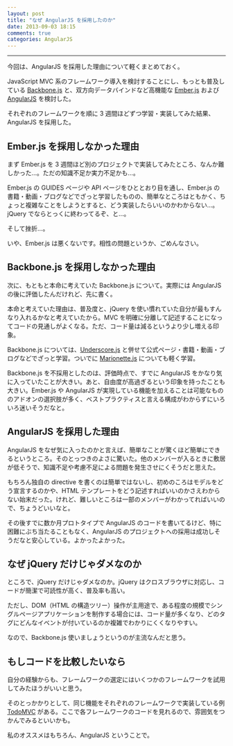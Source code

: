```yaml
---
layout: post
title: "なぜ AngularJS を採用したのか"
date: 2013-09-03 18:15
comments: true
categories: AngularJS
---
```


---

今回は、AngularJS を採用した理由について軽くまとめておく。

JavaScript MVC 系のフレームワーク導入を検討することにし、もっとも普及している [Backbone.js](http://backbonejs.org) と、双方向データバインドなど高機能な [Ember.js](http://emberjs.com) および [AngularJS](http://angularjs.org) を検討した。

それぞれのフレームワークを順に 3 週間ほどずつ学習・実装してみた結果、AngularJS を採用した。

<!-- more -->


## Ember.js を採用しなかった理由

まず Ember.js を 3 週間ほど別のプロジェクトで実装してみたところ、なんか難しかった…。ただの知識不足か実力不足かも…。

Ember.js の GUIDES ページや API ページをひととおり目を通し、Ember.js の書籍・動画・ブログなどでざっと学習したものの、簡単なところはともかく、ちょっと複雑なことをしようとすると、どう実装したらいいのかわからない…。jQuery でならとっくに終わってるぞ、と…。

そして挫折…。

いや、Ember.js は悪くないです。相性の問題というか、ごめんなさい。


## Backbone.js を採用しなかった理由

次に、もともと本命に考えていた Backbone.js について。実際には AngularJS の後に評価したんだけれど、先に書く。

本命と考えていた理由は、普及度と、jQuery を使い慣れていた自分が最もすんなり入れるかなと考えていたから。MVC を明確に分離して記述することになってコードの見通しがよくなる。ただ、コード量は減るというより少し増える印象。

Backbone.js については、[Underscore.js](http://underscorejs.org) と併せて公式ページ・書籍・動画・ブログなどでざっと学習。ついでに [Marionette.js](http://marionettejs.com) についても軽く学習。

Backbone.js を不採用としたのは、評価時点で、すでに AngularJS をかなり気に入っていたことが大きい。あと、自由度が高過ぎるという印象を持ったことも大きい。Ember.js や AngularJS が実現している機能を加えることは可能なもののアドオンの選択肢が多く、ベストプラクティスと言える構成がわからずにいろいろ迷いそうだなと。


## AngularJS を採用した理由

AngularJS をなぜ気に入ったのかと言えば、簡単なことが驚くほど簡単にできるというところ。そのとっつきのよさに驚いた。他のメンバーが入るときに敷居が低そうで、知識不足や考慮不足による問題を発生させにくそうだと思えた。

もちろん独自の directive を書くのは簡単ではないし、初めのころはモデルをどう宣言するのかや、HTML テンプレートをどう記述すればいいのかさえわからない始末だった。けれど、難しいところは一部のメンバーがわかってればいいので、ちょうどいいなと。

その後すでに数か月プロトタイプで AngularJS のコードを書いてるけど、特に困難にぶち当たることもなく、AngularJS のプロジェクトへの採用は成功しそうだなと安心している。よかったよかった。


## なぜ jQuery だけじゃダメなのか

ところで、jQuery だけじゃダメなのか。jQuery はクロスブラウザに対応し、コードが簡潔で可読性が高く、普及率も高い。

ただし、DOM（HTML の構造ツリー）操作が主用途で、ある程度の規模でシングルページアプリケーションを制作する場合には、コード量が多くなり、どのタグにどんなイベントが付いているのか複雑でわかりにくくなりやすい。

なので、Backbone.js 使いましょうというのが主流なんだと思う。


## もしコードを比較したいなら

自分の経験からも、フレームワークの選定にはいくつかのフレームワークを試用してみたほうがいいと思う。

そのとっかかりとして、同じ機能をそれぞれのフレームワークで実装している例 [TodoMVC](http://todomvc.com) がある。ここで各フレームワークのコードを見れるので、雰囲気をつかんでみるといいかも。

私のオススメはもちろん、AngularJS ということで。
